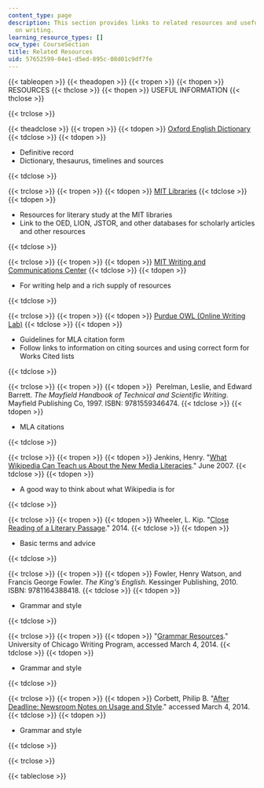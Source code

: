 ```yaml
---
content_type: page
description: This section provides links to related resources and useful information
  on writing.
learning_resource_types: []
ocw_type: CourseSection
title: Related Resources
uid: 57652599-04e1-d5ed-895c-08d01c9df7fe
---
```


{{< tableopen >}}
{{< theadopen >}}
{{< tropen >}}
{{< thopen >}}
RESOURCES
{{< thclose >}}
{{< thopen >}}
USEFUL INFORMATION
{{< thclose >}}

{{< trclose >}}

{{< theadclose >}}
{{< tropen >}}
{{< tdopen >}}
[Oxford English Dictionary](http://www.oed.com)
{{< tdclose >}}
{{< tdopen >}}


*   Definitive record
*   Dictionary, thesaurus, timelines and sources


{{< tdclose >}}

{{< trclose >}}
{{< tropen >}}
{{< tdopen >}}
[MIT Libraries](http://libguides.mit.edu/lit)
{{< tdclose >}}
{{< tdopen >}}


*   Resources for literary study at the MIT libraries
*   Link to the OED, LION, JSTOR, and other databases for scholarly articles and other resources


{{< tdclose >}}

{{< trclose >}}
{{< tropen >}}
{{< tdopen >}}
[MIT Writing and Communications Center](http://writing.mit.edu/wcc)
{{< tdclose >}}
{{< tdopen >}}


*   For writing help and a rich supply of resources


{{< tdclose >}}

{{< trclose >}}
{{< tropen >}}
{{< tdopen >}}
[Purdue OWL (Online Writing Lab)](https://owl.english.purdue.edu/owl/resource/747/01/)
{{< tdclose >}}
{{< tdopen >}}


*   Guidelines for MLA citation form
*   Follow links to information on citing sources and using correct form for Works Cited lists


{{< tdclose >}}

{{< trclose >}}
{{< tropen >}}
{{< tdopen >}}
 Perelman, Leslie, and Edward Barrett. _The Mayfield Handbook of Technical and Scientific Writing_. Mayfield Publishing Co, 1997. ISBN: 9781559346474.
{{< tdclose >}}
{{< tdopen >}}


*   MLA citations


{{< tdclose >}}

{{< trclose >}}
{{< tropen >}}
{{< tdopen >}}
Jenkins, Henry. "[What Wikipedia Can Teach us About the New Media Literacies](http://henryjenkins.org/2007/06/what_wikipedia_can_teach_us_ab.html)." June 2007.
{{< tdclose >}}
{{< tdopen >}}


*   A good way to think about what Wikipedia is for


{{< tdclose >}}

{{< trclose >}}
{{< tropen >}}
{{< tdopen >}}
Wheeler, L. Kip. "[Close Reading of a Literary Passage](http://web.cn.edu/kwheeler/reading_lit.html)." 2014.
{{< tdclose >}}
{{< tdopen >}}


*   Basic terms and advice


{{< tdclose >}}

{{< trclose >}}
{{< tropen >}}
{{< tdopen >}}
Fowler, Henry Watson, and Francis George Fowler. _The King's English_. Kessinger Publishing, 2010. ISBN: 9781164388418.
{{< tdclose >}}
{{< tdopen >}}


*   Grammar and style


{{< tdclose >}}

{{< trclose >}}
{{< tropen >}}
{{< tdopen >}}
"[Grammar Resources](https://www.scribd.com/document/283734001/Grammar-Resources-University-of-Chicago-Writing-Program)." University of Chicago Writing Program, accessed March 4, 2014.
{{< tdclose >}}
{{< tdopen >}}


*   Grammar and style


{{< tdclose >}}

{{< trclose >}}
{{< tropen >}}
{{< tdopen >}}
Corbett, Philip B. "[After Deadline: Newsroom Notes on Usage and Style](http://afterdeadline.blogs.nytimes.com/)." accessed March 4, 2014.
{{< tdclose >}}
{{< tdopen >}}


*   Grammar and style


{{< tdclose >}}

{{< trclose >}}

{{< tableclose >}}